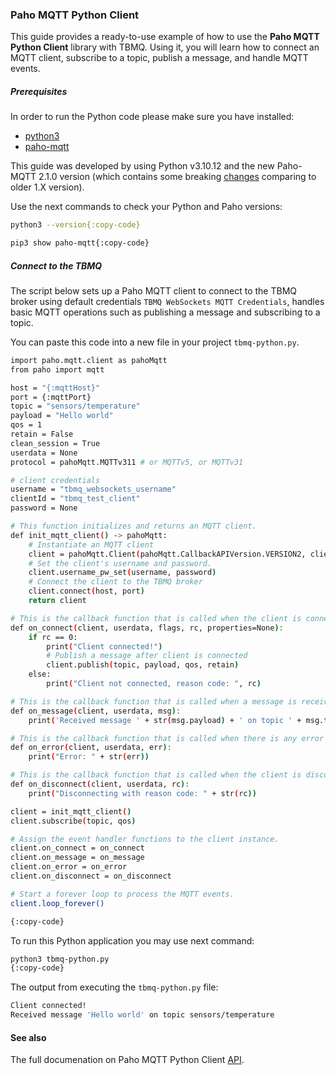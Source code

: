 ### Paho MQTT Python Client

This guide provides a ready-to-use example of how to use the **Paho MQTT Python Client** library with TBMQ. 
Using it, you will learn how to connect an MQTT client, subscribe to a topic, publish a message, and handle MQTT events.

##### Prerequisites
In order to run the Python code please make sure you have installed:
* [python3](https://www.python.org/downloads)
* [paho-mqtt](https://github.com/eclipse/paho.mqtt.python)

This guide was developed by using Python v3.10.12 and the new Paho-MQTT 2.1.0 version (which contains some breaking [changes](https://github.com/eclipse/paho.mqtt.python/blob/master/docs/migrations.rst) comparing to older 1.X version). 

Use the next commands to check your Python and Paho versions:

```bash
python3 --version{:copy-code}
```

```bash
pip3 show paho-mqtt{:copy-code}
```

##### Connect to the TBMQ
The script below sets up a Paho MQTT client to connect to the TBMQ broker using default credentials `TBMQ WebSockets MQTT Credentials`, handles basic MQTT operations such as publishing a message and subscribing to a topic.

You can paste this code into a new file in your project `tbmq-python.py`.

```bash
import paho.mqtt.client as pahoMqtt
from paho import mqtt

host = "{:mqttHost}"
port = {:mqttPort}
topic = "sensors/temperature"
payload = "Hello world"
qos = 1
retain = False
clean_session = True
userdata = None
protocol = pahoMqtt.MQTTv311 # or MQTTv5, or MQTTv31

# client credentials
username = "tbmq_websockets_username"
clientId = "tbmq_test_client"
password = None

# This function initializes and returns an MQTT client.
def init_mqtt_client() -> pahoMqtt:
    # Instantiate an MQTT client
    client = pahoMqtt.Client(pahoMqtt.CallbackAPIVersion.VERSION2, clientId, clean_session, userdata, protocol)
    # Set the client's username and password.
    client.username_pw_set(username, password)
    # Connect the client to the TBMQ broker
    client.connect(host, port)
    return client

# This is the callback function that is called when the client is connected with the MQTT server.
def on_connect(client, userdata, flags, rc, properties=None):
    if rc == 0:
        print("Client connected!")
        # Publish a message after client is connected
        client.publish(topic, payload, qos, retain)
    else:
        print("Client not connected, reason code: ", rc)

# This is the callback function that is called when a message is received after subscribing to a topic.
def on_message(client, userdata, msg):
    print('Received message ' + str(msg.payload) + ' on topic ' + msg.topic)

# This is the callback function that is called when there is any error during MQTT operations.
def on_error(client, userdata, err):
    print("Error: " + str(err))

# This is the callback function that is called when the client is disconnected from the MQTT server.
def on_disconnect(client, userdata, rc):
    print("Disconnecting with reason code: " + str(rc))

client = init_mqtt_client()
client.subscribe(topic, qos)

# Assign the event handler functions to the client instance.
client.on_connect = on_connect
client.on_message = on_message
client.on_error = on_error
client.on_disconnect = on_disconnect

# Start a forever loop to process the MQTT events.
client.loop_forever()

{:copy-code}
```

To run this Python application you may use next command:

```bash
python3 tbmq-python.py
{:copy-code}
```

The output from executing the `tbmq-python.py` file:
```bash
Client connected!
Received message 'Hello world' on topic sensors/temperature
```

#### See also
The full documenation on Paho MQTT Python Client [API](https://eclipse.dev/paho/files/paho.mqtt.python/html/client.html).
